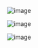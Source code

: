 ![image](https://github.com/user-attachments/assets/d05050e5-a390-4b6b-8278-649ea1450f57)

![image](https://github.com/user-attachments/assets/c8b31d1a-1380-4d67-a793-3f94a76d6b8c)

![image](https://github.com/user-attachments/assets/439cc46c-1a43-4d9f-9f85-f9477f3acbf6)
